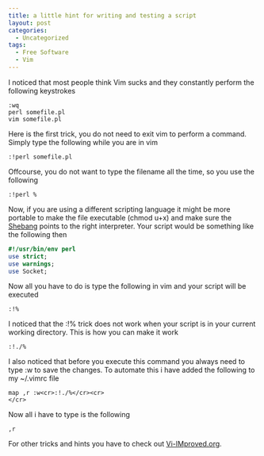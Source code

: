 ```yaml
---
title: a little hint for writing and testing a script
layout: post
categories:
  - Uncategorized
tags:
  - Free Software
  - Vim
---
```

I noticed that most people think Vim sucks and they constantly perform the following keystrokes

```dos
:wq 
perl somefile.pl 
vim somefile.pl
```

Here is the first trick, you do not need to exit vim to perform a command. Simply type the following while you are in vim

```dos 
:!perl somefile.pl
```

Offcourse, you do not want to type the filename all the time, so you use the following

```dos
:!perl %
```

Now, if you are using a different scripting language it might be more portable to make the file executable (chmod u+x) and make sure the [Shebang](http://en.wikipedia.org/wiki/Shebang) points to the right interpreter. Your script would be something like the following then

```perl
#!/usr/bin/env perl
use strict;
use warnings;
use Socket;
```

Now all you have to do is type the following in vim and your script will be executed

```dos 
:!%
```

I noticed that the :!% trick does not work when your script is in your current working directory. This is how you can make it work

```dos
:!./%
```

I also noticed that before you execute this command you always need to type :w to save the changes. To automate this i have added the following to my ~/.vimrc file

```dos 
map ,r :w<cr>:!./%</cr><cr> 
</cr>
```

Now all i have to type is the following

```dos  
,r  
```

For other tricks and hints you have to check out [Vi-IMproved.org](http://www.vi-improved.org/tutorial.php).
